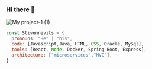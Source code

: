 ### Hi there 👋
![My project-1 (1)](https://user-images.githubusercontent.com/108912463/215538284-e7368508-1f29-4f63-a7c2-ff57332fde66.png)


```js
const Stivennevits = {
  pronouns: "He" | "his",
  code: [Javascript,Java, HTML, CSS, Oracle, MySql],
  tools: [React, Node, Docker, Spring Boot, Express],
  architecture: ["microservices","MVC"],
}
```

<!--
**Stivennevits/Stivennevits** is a ✨ _special_ ✨ repository because its `README.md` (this file) appears on your GitHub profile.

Here are some ideas to get you started:

- 🔭 I’m currently working on ...
- 🌱 I’m currently learning ...
- 👯 I’m looking to collaborate on ...
- 🤔 I’m looking for help with ...
- 💬 Ask me about ...
- 📫 How to reach me: ...
- 😄 Pronouns: ...
- ⚡ Fun fact: ...
-->
